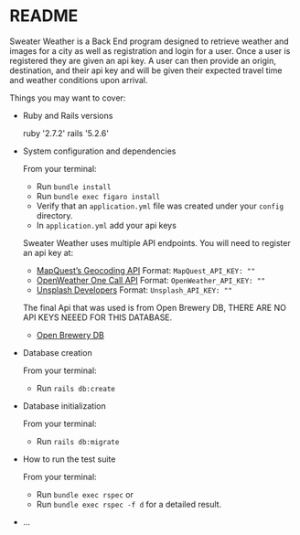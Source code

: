 # README

Sweater Weather is a Back End program designed to retrieve weather and images for a city as well as registration and login for a user. Once a user is registered they are given an api key. A user can then provide an origin, destination, and their api key and will be given their expected travel time and weather conditions upon arrival.

Things you may want to cover:

* Ruby and Rails versions

    ruby '2.7.2'
    rails '5.2.6'

* System configuration and dependencies

  From your terminal:

  - Run `bundle install`
  - Run  `bundle exec figaro install`
  - Verify that an `application.yml` file was created under your `config` directory.
  - In `application.yml` add your api keys

  Sweater Weather uses multiple API endpoints. You will need to register an api key at:

  - [MapQuest’s Geocoding API](https://developer.mapquest.com/documentation/geocoding-api/) Format: `MapQuest_API_KEY: ""`
  - [OpenWeather One Call API](https://openweathermap.org/api/one-call-api) Format: `OpenWeather_API_KEY: ""`
  - [Unsplash Developers](https://unsplash.com/developers) Format: `Unsplash_API_KEY: ""`

  The final Api that was used is from Open Brewery DB, THERE ARE NO API KEYS NEEED FOR THIS DATABASE.

  - [Open Brewery DB](https://www.openbrewerydb.org/)

* Database creation

  From your terminal:

  - Run `rails db:create`

* Database initialization

  From your terminal:

  - Run `rails db:migrate`

* How to run the test suite

  From your terminal:

  - Run  `bundle exec rspec` or
  - Run `bundle exec rspec -f d` for a detailed result.

* ...
